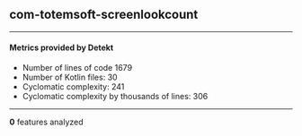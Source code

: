 ## com-totemsoft-screenlookcount
----
#### Metrics provided by Detekt
* Number of lines of code 1679
* Number of Kotlin files: 30
* Cyclomatic complexity: 241
* Cyclomatic complexity by thousands of lines: 306 

----
**0** features analyzed



